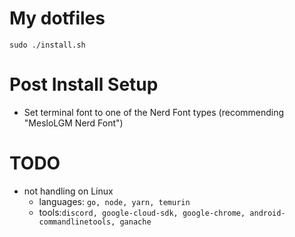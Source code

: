 # My dotfiles

```
sudo ./install.sh
```

# Post Install Setup 
- Set terminal font to one of the Nerd Font types (recommending "MesloLGM Nerd Font")

# TODO
- not handling on Linux
    - languages: `go, node, yarn, temurin`
    - tools:`discord, google-cloud-sdk, google-chrome, android-commandlinetools, ganache`